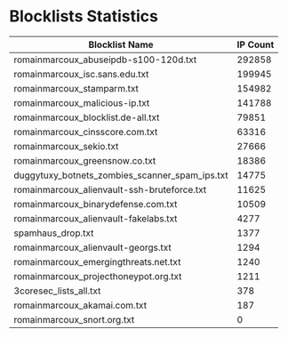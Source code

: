 # Blocklists Statistics
| Blocklist Name | IP Count |
|----|----|
| romainmarcoux_abuseipdb-s100-120d.txt | 292858 |
| romainmarcoux_isc.sans.edu.txt | 199945 |
| romainmarcoux_stamparm.txt | 154982 |
| romainmarcoux_malicious-ip.txt | 141788 |
| romainmarcoux_blocklist.de-all.txt | 79851 |
| romainmarcoux_cinsscore.com.txt | 63316 |
| romainmarcoux_sekio.txt | 27666 |
| romainmarcoux_greensnow.co.txt | 18386 |
| duggytuxy_botnets_zombies_scanner_spam_ips.txt | 14775 |
| romainmarcoux_alienvault-ssh-bruteforce.txt | 11625 |
| romainmarcoux_binarydefense.com.txt | 10509 |
| romainmarcoux_alienvault-fakelabs.txt | 4277 |
| spamhaus_drop.txt | 1377 |
| romainmarcoux_alienvault-georgs.txt | 1294 |
| romainmarcoux_emergingthreats.net.txt | 1240 |
| romainmarcoux_projecthoneypot.org.txt | 1211 |
| 3coresec_lists_all.txt | 378 |
| romainmarcoux_akamai.com.txt | 187 |
| romainmarcoux_snort.org.txt | 0 |
